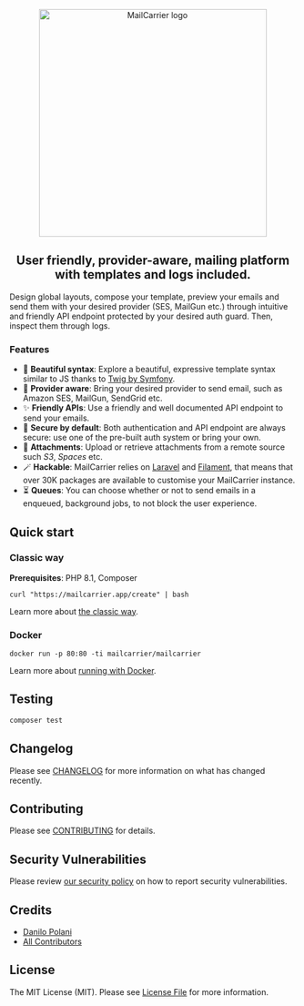 <p align="center">
    <picture>
        <source media="(prefers-color-scheme: dark)" srcset="https://mailcarrier.app/images/logos/logo-light.png">
        <img src="https://mailcarrier.app/images/logos/logo-dark.png" alt="MailCarrier logo" width="400">
    </picture>
</p>

<h2 align="center">User friendly, provider-aware, mailing platform with templates and logs included.</h2>


Design global layouts, compose your template, preview your emails and send them with your desired provider (SES, MailGun etc.) through intuitive and friendly API endpoint protected by your desired auth guard. Then, inspect them through logs.  

### Features

- 🎨 **Beautiful syntax**: Explore a beautiful, expressive template syntax similar to JS thanks to [Twig by Symfony](https://twig.symfony.com).
- 🧩 **Provider aware**: Bring your desired provider to send email, such as Amazon SES, MailGun, SendGrid etc.  
- ✨ **Friendly APIs**: Use a friendly and well documented API endpoint to send your emails.
- 🔐 **Secure by default**: Both authentication and API endpoint are always secure: use one of the pre-built auth system or bring your own.
- 📎  **Attachments**: Upload or retrieve attachments from a remote source such *S3*, *Spaces* etc.
- 🪄 **Hackable**: MailCarrier relies on [Laravel](https://laravel.com/) and [Filament](https://filamentphp.com/), that means that over 30K packages are available to customise your MailCarrier instance.
- ⏳ **Queues**: You can choose whether or not to send emails in a enqueued, background jobs, to not block the user experience.  

## Quick start

### Classic way

**Prerequisites**: PHP 8.1, Composer

```shell
curl "https://mailcarrier.app/create" | bash
```

Learn more about [the classic way](https://mailcarrier.app/docs/getting-started/installation).

### Docker

```shell
docker run -p 80:80 -ti mailcarrier/mailcarrier
```

Learn more about [running with Docker](https://mailcarrier.app/docs/getting-started/running-docker).

## Testing

```bash
composer test
```

## Changelog

Please see [CHANGELOG](CHANGELOG.md) for more information on what has changed recently.

## Contributing

Please see [CONTRIBUTING](https://github.com/mailcarrierapp/.github/blob/master/CONTRIBUTING.md) for details.

## Security Vulnerabilities

Please review [our security policy](../../security/policy) on how to report security vulnerabilities.

## Credits

- [Danilo Polani](https://github.com/danilopolani)
- [All Contributors](../../contributors)

## License

The MIT License (MIT). Please see [License File](LICENSE.md) for more information.
